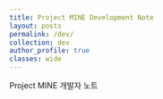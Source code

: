 ```yaml
---
title: Project MINE Development Note
layout: posts
permalink: /dev/
collection: dev
author_profile: true
classes: wide
---
```


Project MINE 개발자 노트
